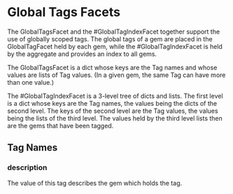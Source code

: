 # Global Tags Facets

The GlobalTagsFacet and the #GlobalTagIndexFacet together support
the use of globally scoped tags. The global tags of a gem are
placed in
the GlobalTagFacet held by each gem, while the #GlobalTagIndexFacet
is held by the aggregate and provides an index to all gems.

The GlobalTagsFacet is a dict whose keys are the Tag names and whose
values are lists of Tag values. (In a given gem, the same 
Tag can have more than one value.)

The #GlobalTagIndexFacet is a 3-level tree of dicts and lists.
The first level is a dict whose keys are the Tag names, the values
being the dicts of the second level.
The keys of the second level are the Tag values, the values
being the lists of the third level.
The values held by the third level lists then are the gems
that have been tagged.

## Tag Names

### description

The value of this tag describes the gem which holds the tag.
